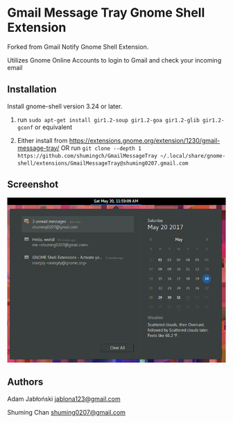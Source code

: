 # Gmail Message Tray Gnome Shell Extension

Forked from Gmail Notify Gnome Shell Extension.

Utilizes Gnome Online Accounts to login to Gmail and check your incoming email

## Installation

Install gnome-shell version 3.24 or later. 

1. run `sudo apt-get install gir1.2-soup gir1.2-goa gir1.2-glib gir1.2-gconf` or equivalent

2. Either install from https://extensions.gnome.org/extension/1230/gmail-message-tray/
OR
run `git clone --depth 1 https://github.com/shumingch/GmailMessageTray ~/.local/share/gnome-shell/extensions/GmailMessageTray@shuming0207.gmail.com`

## Screenshot

![Gmail Message Tray](screenshot.png "Gmail Message Tray")

## Authors

Adam Jabłoński <jablona123@gmail.com>

Shuming Chan <shuming0207@gmail.com>
